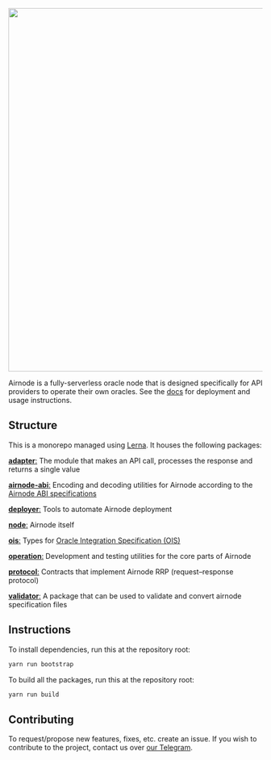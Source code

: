 <p align="center">
  <img src="https://user-images.githubusercontent.com/19530665/93134568-9bc9f580-f6e1-11ea-9a21-d9f5bed74fc7.png" width="720" />
</p>

Airnode is a fully-serverless oracle node that is designed specifically for API providers to operate their own oracles.
See the [docs](https://github.com/api3dao/api3-docs) for deployment and usage instructions.

## Structure

This is a monorepo managed using [Lerna](https://github.com/lerna/lerna).
It houses the following packages:

[**adapter**:](https://github.com/api3dao/airnode/tree/master/packages/adapter) The module that makes an API call, processes the response and returns a single value

[**airnode-abi**:](https://github.com/api3dao/airnode/tree/master/packages/airnode-abi) Encoding and decoding utilities for Airnode according to the [Airnode ABI specifications](https://github.com/api3dao/api3-docs/blob/master/airnode/airnode-abi-specifications.md)

[**deployer**:](https://github.com/api3dao/airnode/tree/master/packages/deployer) Tools to automate Airnode deployment

[**node**:](https://github.com/api3dao/airnode/tree/master/packages/node) Airnode itself

[**ois**:](https://github.com/api3dao/airnode/tree/master/packages/ois) Types for [Oracle Integration Specification (OIS)](https://github.com/api3dao/api3-docs/blob/master/airnode/ois.md)

[**operation**:](https://github.com/api3dao/airnode/tree/master/packages/operation) Development and testing utilities for the core parts of Airnode

[**protocol**:](https://github.com/api3dao/airnode/tree/master/packages/protocol) Contracts that implement Airnode RRP (request–response protocol)

[**validator**:](https://github.com/api3dao/airnode/tree/master/packages/validator) A package that can be used to validate and convert airnode specification files

## Instructions

To install dependencies, run this at the repository root:

```sh
yarn run bootstrap
```

To build all the packages, run this at the repository root:
```sh
yarn run build
```

## Contributing

To request/propose new features, fixes, etc. create an issue.
If you wish to contribute to the project, contact us over [our Telegram](https://t.me/API3DAO).
